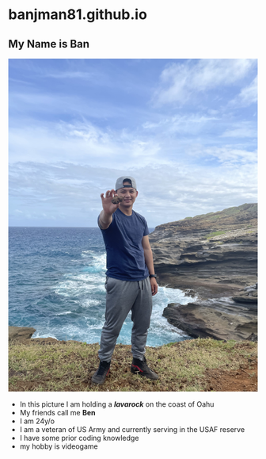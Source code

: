 # banjman81.github.io
## My Name is Ban
![alt text](IMG_3156.jpg "Logo Title Text 1")
  * In this picture I am holding a ***lavarock*** on the coast of Oahu
  * My friends call me **Ben**
  * I am 24y/o
  * I am a veteran of US Army and currently serving in the USAF reserve
  * I have some prior coding knowledge
  * my hobby is videogame
